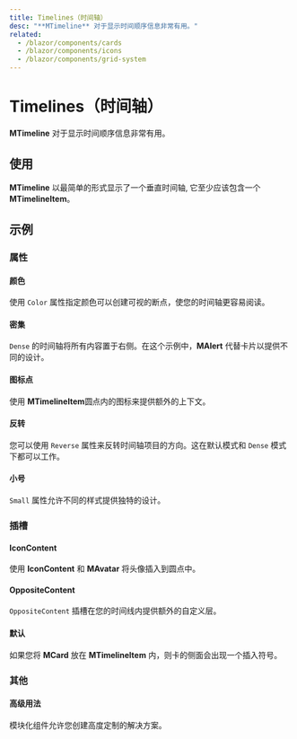 ```yaml
---
title: Timelines（时间轴）
desc: "**MTimeline** 对于显示时间顺序信息非常有用。"
related:
  - /blazor/components/cards
  - /blazor/components/icons
  - /blazor/components/grid-system
---
```


# Timelines（时间轴）

**MTimeline** 对于显示时间顺序信息非常有用。

## 使用

**MTimeline** 以最简单的形式显示了一个垂直时间轴, 它至少应该包含一个 **MTimelineItem**。

<masa-example file="Examples.components.timelines.Usage"></masa-example>

## 示例

### 属性

#### 颜色

使用 `Color` 属性指定颜色可以创建可视的断点，使您的时间轴更容易阅读。

<masa-example file="Examples.components.timelines.Color"></masa-example>

#### 密集

`Dense` 的时间轴将所有内容置于右侧。在这个示例中，**MAlert** 代替卡片以提供不同的设计。

<masa-example file="Examples.components.timelines.Dense"></masa-example>

#### 图标点

使用 **MTimelineItem**圆点内的图标来提供额外的上下文。

<masa-example file="Examples.components.timelines.IconDots"></masa-example>

#### 反转

您可以使用 `Reverse` 属性来反转时间轴项目的方向。这在默认模式和 `Dense` 模式下都可以工作。

<masa-example file="Examples.components.timelines.Reverse"></masa-example>

#### 小号

`Small` 属性允许不同的样式提供独特的设计。

<masa-example file="Examples.components.timelines.Small"></masa-example>

### 插槽

#### IconContent

使用 **IconContent**  和 **MAvatar** 将头像插入到圆点中。

<masa-example file="Examples.components.timelines.IconContent"></masa-example>

#### OppositeContent

`OppositeContent` 插槽在您的时间线内提供额外的自定义层。

<masa-example file="Examples.components.timelines.OppositeContent"></masa-example>

#### 默认

如果您将 **MCard** 放在 **MTimelineItem** 内，则卡的侧面会出现一个插入符号。

<masa-example file="Examples.components.timelines.TimelineItemDefault"></masa-example>

### 其他

#### 高级用法

模块化组件允许您创建高度定制的解决方案。

<masa-example file="Examples.components.timelines.Advanced"></masa-example>
